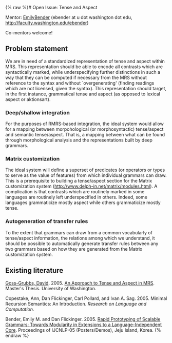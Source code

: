 {% raw %}# Open Issue: Tense and Aspect

Mentor: [EmilyBender](https://delph-in.github.io/docs/garage/EmilyBender) (ebender at u dot washington dot edu,
<http://faculty.washington.edu/ebender>)

Co-mentors welcome!

## Problem statement

We are in need of a standardized representation of tense and aspect
within MRS. This representation should be able to encode all contrasts
which are syntactically marked, while underspecifying further
distinctions in such a way that they can be computed if necessary from
the MRS without reference to the syntax and without \`overgenerating'
(finding readings which are not licensed, given the syntax). This
representation should target, in the first instance, grammatical tense
and aspect (as opposed to lexical aspect or aktionsart).

### Deep/shallow integration

For the purposes of RMRS-based integration, the ideal system would allow
for a mapping between morpohological (or morphosyntactic) tense/aspect
and semantic tense/aspect. That is, a mapping between what can be found
through morphological analysis and the representations built by deep
grammars.

### Matrix customization

The ideal system will define a superset of predicates (or operators or
types to serve as the value of features) from which individual grammars
can draw. This is a prerequisite to building a tense/aspect section for
the Matrix customization system
(<http://www.delph-in.net/matrix/modules.html>). A complication is that
contrasts which are routinely marked in some languages are routinely
left underspecified in others. Indeed, some languages grammaticize
mostly aspect while others grammaticize mostly tense.

### Autogeneration of transfer rules

To the extent that grammars can draw from a common vocabularly of
tense/aspect information, the relations among which we understand, it
should be possible to automatically generate transfer rules between any
two grammars based on how they are generated from the Matrix
customization system.

## Existing literature

[Goss-Grubbs, David](http://students.washington.edu/davidgg). 2005. [An
Approach to Tense and Aspect in
MRS](http://students.washington.edu/davidgg/mrs_tense_aspect.pdf).
Master's Thesis. University of Washington.

Copestake, Ann, Dan Flickinger, Carl Pollard, and Ivan A. Sag. 2005.
Minimal Recursion Semantics: An Introduction. *Research on Language and
Computation.*

Bender, Emily M. and Dan Flickinger. 2005. [Rapid Prototyping of
Scalable Grammars: Towards Modularity in Extensions to a
Language-Independent
Core](http://faculty.washington.edu/ebender/papers/modules05.pdf).
Proceedings of IJCNLP-05 (Posters/Demos), Jeju Island, Korea.
<update date omitted for speed>{% endraw %}